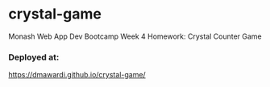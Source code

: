 # crystal-game
Monash Web App Dev Bootcamp Week 4 Homework: Crystal Counter Game

### Deployed at:
https://dmawardi.github.io/crystal-game/
